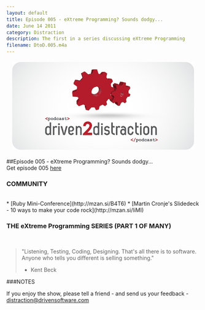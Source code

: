 ```yaml
---
layout: default
title: Episode 005 - eXtreme Programming? Sounds dodgy...
date: June 14 2011
category: Distraction
description: The first in a series discussing eXtreme Programming
filename: DtoD.005.m4a
---
```


<div style=" margin: 10px; padding: 5px;">
    <img src="/images/content/distraction.png">
</div>

##Episode 005  - eXtreme Programming? Sounds dodgy...
<br>
Get episode 005 [here](http://feeds.feedburner.com/drivensoftware/distraction)


### COMMUNITY
<br>
* [Ruby Mini-Conference](http://mzan.si/B4T6)
* [Martin Cronje's Slidedeck - 10 ways to make your code rock](http://mzan.si/liMI)
<br>


### THE eXtreme Programming SERIES (PART 1 OF MANY)
<br>


> "Listening, Testing, Coding, Designing. That's all there is to software. Anyone who tells you different is selling something."
> - Kent Beck
    

###NOTES
<br>

If you enjoy the show, please tell a friend - and send us your feedback - distraction@drivensoftware.com

